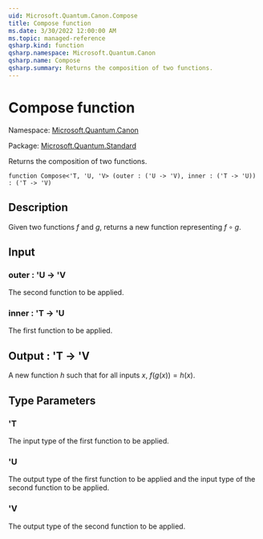 ```yaml
---
uid: Microsoft.Quantum.Canon.Compose
title: Compose function
ms.date: 3/30/2022 12:00:00 AM
ms.topic: managed-reference
qsharp.kind: function
qsharp.namespace: Microsoft.Quantum.Canon
qsharp.name: Compose
qsharp.summary: Returns the composition of two functions.
---
```


# Compose function

Namespace: [Microsoft.Quantum.Canon](xref:Microsoft.Quantum.Canon)

Package: [Microsoft.Quantum.Standard](https://nuget.org/packages/Microsoft.Quantum.Standard)


Returns the composition of two functions.

```qsharp
function Compose<'T, 'U, 'V> (outer : ('U -> 'V), inner : ('T -> 'U)) : ('T -> 'V)
```


## Description

Given two functions $f$ and $g$, returns a new function representing$f \circ g$.

## Input

### outer : 'U -> 'V

The second function to be applied.


### inner : 'T -> 'U

The first function to be applied.



## Output : 'T -> 'V

A new function $h$ such that for all inputs $x$, $f(g(x)) = h(x)$.

## Type Parameters

### 'T

The input type of the first function to be applied.
### 'U

The output type of the first function to be applied and the input typeof the second function to be applied.
### 'V

The output type of the second function to be applied.